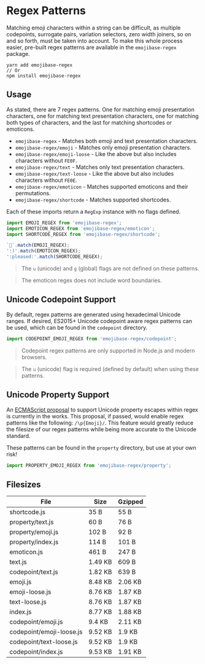 # Regex Patterns

Matching emoji characters within a string can be difficult, as multiple codepoints, surrogate pairs,
variation selectors, zero width joiners, so on and so forth, must be taken into account. To make
this whole process easier, pre-built regex patterns are available in the `emojibase-regex` package.

```
yarn add emojibase-regex
// Or
npm install emojibase-regex
```

## Usage

As stated, there are 7 regex patterns. One for matching emoji presentation characters, one for
matching text presentation characters, one for matching both types of characters, and the last for
matching shortcodes or emoticons.

- `emojibase-regex` - Matches both emoji and text presentation characters.
- `emojibase-regex/emoji` - Matches only emoji presentation characters.
- `emojibase-regex/emoji-loose` - Like the above but also includes characters without `FE0F`.
- `emojibase-regex/text` - Matches only text presentation characters.
- `emojibase-regex/text-loose` - Like the above but also includes characters without `FE0E`.
- `emojibase-regex/emoticon` - Matches supported emoticons and their permutations.
- `emojibase-regex/shortcode` - Matches supported shortcodes.

Each of these imports return a `RegExp` instance with no flags defined.

```ts
import EMOJI_REGEX from 'emojibase-regex';
import EMOTICON_REGEX from 'emojibase-regex/emoticon';
import SHORTCODE_REGEX from 'emojibase-regex/shortcode';

`🙂`.match(EMOJI_REGEX);
':)'.match(EMOTICON_REGEX);
':pleased:'.match(SHORTCODE_REGEX);
```

> The `u` (unicode) and `g` (global) flags are not defined on these patterns.

> The emoticon regex does not include word boundaries.

## Unicode Codepoint Support

By default, regex patterns are generated using hexadecimal Unicode ranges. If desired, ES2015+
Unicode codepoint aware regex patterns can be used, which can be found in the `codepoint` directory.

```ts
import CODEPOINT_EMOJI_REGEX from 'emojibase-regex/codepoint';
```

> Codepoint regex patterns are only supported in Node.js and modern browsers.

> The `u` (unicode) flag is required (defined by default) when using these patterns.

## Unicode Property Support

An [ECMAScript proposal](https://github.com/tc39/proposal-regexp-unicode-property-escapes) to
support Unicode property escapes within regex is currently in the works. This proposal, if passed,
would enable regex patterns like the following: `/\p{Emoji}/`. This feature would greatly reduce the
filesize of our regex patterns while being more accurate to the Unicode standard.

These patterns can be found in the `property` directory, but use at your own risk!

```ts
import PROPERTY_EMOJI_REGEX from 'emojibase-regex/property';
```

## Filesizes

| File                     | Size    | Gzipped |
| ------------------------ | ------- | ------- |
| shortcode.js             | 35 B    | 55 B    |
| property/text.js         | 60 B    | 76 B    |
| property/emoji.js        | 102 B   | 92 B    |
| property/index.js        | 114 B   | 101 B   |
| emoticon.js              | 461 B   | 247 B   |
| text.js                  | 1.49 KB | 609 B   |
| codepoint/text.js        | 1.82 KB | 639 B   |
| emoji.js                 | 8.48 KB | 2.06 KB |
| emoji-loose.js           | 8.76 KB | 1.87 KB |
| text-loose.js            | 8.76 KB | 1.87 KB |
| index.js                 | 8.77 KB | 1.88 KB |
| codepoint/emoji.js       | 9.4 KB  | 2.11 KB |
| codepoint/emoji-loose.js | 9.52 KB | 1.9 KB  |
| codepoint/text-loose.js  | 9.52 KB | 1.9 KB  |
| codepoint/index.js       | 9.53 KB | 1.91 KB |
